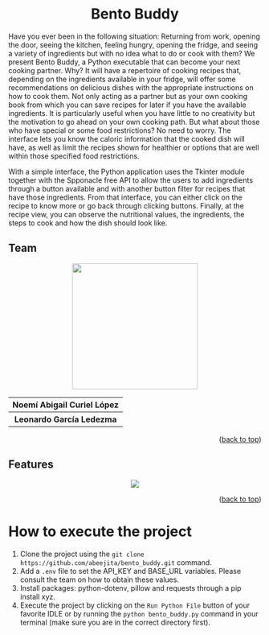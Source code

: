 <a name="readme-top"></a>
<h1 align="center">Bento Buddy</h1>
Have you ever been in the following situation: Returning from work, opening the door, seeing the kitchen, feeling hungry, opening the fridge, and seeing a variety of ingredients but with no idea what to do or cook with them? We present Bento Buddy, a Python executable that can become your next cooking partner. Why? It will have a repertoire of cooking recipes that, depending on the ingredients available in your fridge, will offer some recommendations on delicious dishes with the appropriate instructions on how to cook them. Not only acting as a partner but as your own cooking book from which you can save recipes for later if you have the available ingredients. It is particularly useful when you have little to no creativity but the motivation to go ahead on your own cooking path. 
But what about those who have special or some food restrictions? No need to worry. The interface lets you know the caloric information that the cooked dish will have, as well as limit the recipes shown for healthier or options that are well within those specified food restrictions.

With a simple interface, the Python application uses the Tkinter module together with the Spponacle free API to allow the users to add ingredients through a button available and with another button filter for recipes that have those ingredients. From that interface, you can either click on the recipe to know more or go back through clicking buttons. Finally, at the recipe view, you can observe the nutritional values, the ingredients, the steps to cook and how the dish should look like.

## Team
<div align="center">
<img src="https://forthebadge.com/images/badges/powered-by-coders-sweat.svg" width="250px">
<table>
  <tr>
    <th>Noemí Abigail Curiel López </th>
  </tr>
    <tr>
    <th> Leonardo García Ledezma </th>
  </tr>
  </table>
</div>
  
<p align="right">(<a href="#readme-top">back to top</a>)</p>
  
## Features
<div align="center">
<p> 
<img src="https://img.shields.io/badge/Python-FFD43B?style=for-the-badge&logo=python&logoColor=blue"/>
</p>
</div>

<p align="right">(<a href="#readme-top">back to top</a>)</p>

# How to execute the project
1. Clone the project using the ```git clone https://github.com/abeejita/bento_buddy.git``` command.
2. Add a ```.env``` file to set the API_KEY and BASE_URL variables. Please consult the team on how to obtain these values.
3. Install packages: python-dotenv, pillow and requests through a pip install xyz.
4. Execute the project by clicking on the ```Run Python File``` button of your favorite IDLE or by running the ```python bento_buddy.py``` command in your terminal (make sure you are in the correct directory first).
